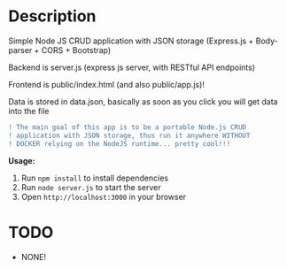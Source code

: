 # Description

Simple Node JS CRUD application with JSON storage (Express.js + Body-parser + CORS + Bootstrap)

Backend is server.js (express js server, with RESTful API endpoints)

Frontend is public/index.html (and also public/app.js)!

Data is stored in data.json, basically as soon as you click you will get data into the file

```diff
! The main goal of this app is to be a portable Node.js CRUD 
! application with JSON storage, thus run it anywhere WITHOUT 
! DOCKER relying on the NodeJS runtime... pretty cool!!!
```

**Usage:**

1. Run `npm install` to install dependencies
2. Run `node server.js` to start the server
3. Open `http://localhost:3000` in your browser

# TODO

* NONE!